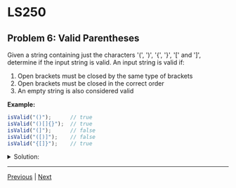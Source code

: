 # LS250
## Problem 6: Valid Parentheses

Given a string containing just the characters '(', ')', '{', '}', '[' and ']', determine if the input string is valid. An input string is valid if:

1. Open brackets must be closed by the same type of brackets
2. Open brackets must be closed in the correct order
3. An empty string is also considered valid

**Example:**
```javascript
isValid("()");      // true
isValid("()[]{}");  // true
isValid("(]");      // false
isValid("([)]");    // false
isValid("{[]}");    // true
```

<details>
<summary>Solution:</summary>

```javascript
function isValid(s) {
  const stack = [];
  const brackets = {
    ')': '(',
    '}': '{',
    ']': '['
  };
  
  for (let char of s) {
    if (char in brackets) {
      // Closing bracket
      if (stack.length === 0 || stack.pop() !== brackets[char]) {
        return false;
      }
    } else {
      // Opening bracket
      stack.push(char);
    }
  }
  
  return stack.length === 0;
}
```

**Algorithm Explanation:**

1. **Use a stack** to keep track of opening brackets
2. **For each character**:
   - If it's an opening bracket `(`, `{`, `[`: push to stack
   - If it's a closing bracket `)`, `}`, `]`: 
     - Check if stack is empty (unmatched closing bracket)
     - Check if the popped opening bracket matches the closing bracket
3. **After processing all characters**: Stack should be empty for valid string

**Time Complexity:** O(n) - Single pass through the string
**Space Complexity:** O(n) - Worst case, all characters are opening brackets

**Key Insight:**
The stack naturally handles the "last opened, first closed" requirement for valid parentheses.

</details>

---

[Previous](05.md) | [Next](07.md)